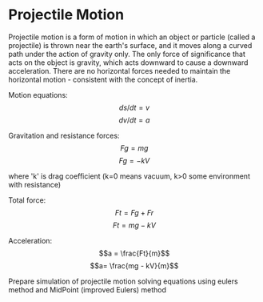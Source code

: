 # Projectile Motion

Projectile motion is a form of motion in which an object or particle (called a projectile) is thrown near
the earth's surface, and it moves along a curved path under the action of gravity only. The only force
of significance that acts on the object is gravity, which acts downward to cause a downward
acceleration. There are no horizontal forces needed to maintain the horizontal motion - consistent
with the concept of inertia.

Motion equations:
$$ds/dt = v$$
$$dv/dt = a$$

Gravitation and resistance forces:
$$Fg = mg$$
$$Fg = -kV$$

where 'k' is drag coefficient (k=0 means vacuum, k>0 some environment with resistance)

Total force:
$$Ft = Fg + Fr$$
$$Ft = mg - kV$$

Acceleration:
$$a = \frac{Ft}{m}$$
$$a= \frac{mg - kV}{m}$$

Prepare simulation of projectile motion solving equations using eulers method and MidPoint (improved Eulers) method
